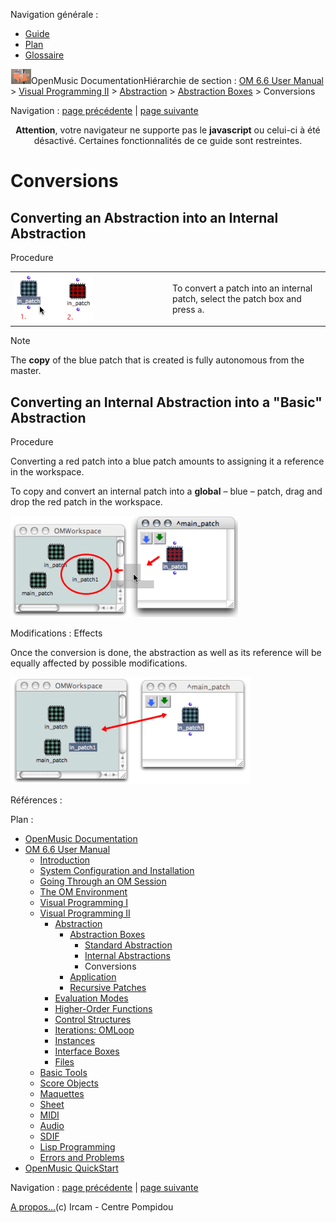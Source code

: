 <div id="tplf" class="tplPage">

<div id="tplh">

<span class="hidden">Navigation générale : </span>

  - [<span>Guide</span>](OM-Documentation.md)
  - [<span>Plan</span>](OM-Documentation_1.md)
  - [<span>Glossaire</span>](OM-Documentation_2.md)

</div>

<div id="tplt">

![empty.gif](../tplRes/page/empty.gif)![logoom1.png](../res/logoom1.png)<span class="tplTi">OpenMusic
Documentation</span><span class="sw_outStack_navRoot"><span class="hidden">Hiérarchie
de section : </span>[<span>OM 6.6 User
Manual</span>](OM-User-Manual.md)<span class="stkSep"> \>
</span>[<span>Visual Programming
II</span>](AdvancedVisualProgramming.md)<span class="stkSep"> \>
</span>[<span>Abstraction</span>](Abstraction.md)<span class="stkSep">
\> </span>[<span>Abstraction
Boxes</span>](AbsBoxes.md)<span class="stkSep"> \>
</span><span class="stkSel_yes"><span>Conversions</span></span></span>

</div>

<div class="tplNav">

<span class="hidden">Navigation : </span>[<span>page
précédente</span>](RedAbstraction.md "page précédente(Internal Abstractions)")<span class="hidden">
| </span>[<span>page
suivante</span>](AbsApplication.md "page suivante(Application)")

</div>

<div id="tplc" class="tplc_out_yes">

<div style="text-align: center;">

**Attention**, votre navigateur ne supporte pas le **javascript** ou
celui-ci à été désactivé. Certaines fonctionnalités de ce guide sont
restreintes.

</div>

<div class="headCo">

# <span>Conversions</span>

<div class="headCo_co">

<div>

<div class="part">

## <span>Converting an Abstraction into an Internal Abstraction</span>

<div class="part_co">

<div class="infobloc">

<div class="infobloc_ti">

<span>Procedure</span>

</div>

<div class="txtRes">

<table>
<colgroup>
<col style="width: 50%" />
<col style="width: 50%" />
</colgroup>
<tbody>
<tr class="odd">
<td><div class="caption">
<div class="caption_co">
<img src="../res/switchtored1.png" width="126" height="78" alt="switchtored1.png" />
</div>
</div></td>
<td><div class="dk_txtRes_txt txt">
<p>To convert a patch into an internal patch, select the patch box and press <code class="keyboard_tl">a</code>.</p>
</div></td>
</tr>
</tbody>
</table>

</div>

</div>

<div class="bloc note">

<div class="bloc_ti note_ti">

<span>Note</span>

</div>

<div class="txt">

The **copy** of the blue patch that is created is fully autonomous from
the master.

</div>

</div>

</div>

</div>

<div class="part">

## <span>Converting an Internal Abstraction into a "Basic" Abstraction</span>

<div class="part_co">

<div class="infobloc">

<div class="infobloc_ti">

<span>Procedure</span>

</div>

<div class="txt">

Converting a red patch into a blue patch amounts to assigning it a
reference in the workspace.

To copy and convert an internal patch into a **global** – blue – patch,
drag and drop the red patch in the workspace.

</div>

<div class="caption">

<div class="caption_co">

![dropredintowrksp2.png](../res/dropredintowrksp2.png)

</div>

</div>

</div>

<div class="bloc warning">

<div class="bloc_ti warning_ti">

<span>Modifications : Effects</span>

</div>

<div class="txt">

Once the conversion is done, the abstraction as well as its reference
will be equally affected by possible modifications.

</div>

<div class="caption">

<div class="caption_co">

![dropredintowrksp3.png](../res/dropredintowrksp3.png)

</div>

</div>

</div>

</div>

</div>

</div>

</div>

</div>

<span class="hidden">Références : </span>

</div>

<div id="tplo" class="tplo_out_yes">

<div class="tplOTp">

<div class="tplOBm">

<div id="mnuFrm">

<span class="hidden">Plan :</span>

<div id="mnuFrmUp" onmouseout="menuScrollTiTask.fSpeed=0;" onmouseover="if(menuScrollTiTask.fSpeed&gt;=0) {menuScrollTiTask.fSpeed=-2; scTiLib.addTaskNow(menuScrollTiTask);}" onclick="menuScrollTiTask.fSpeed-=2;" style="display: none;">

<span id="mnuFrmUpLeft">[](#)</span><span id="mnuFrmUpCenter"></span><span id="mnuFrmUpRight"></span>

</div>

<div id="mnuScroll">

  - [<span>OpenMusic Documentation</span>](OM-Documentation.md)
  - [<span>OM 6.6 User Manual</span>](OM-User-Manual.md)
      - [<span>Introduction</span>](00-Sommaire.md)
      - [<span>System Configuration and
        Installation</span>](Installation.md)
      - [<span>Going Through an OM Session</span>](Goingthrough.md)
      - [<span>The OM Environment</span>](Environment.md)
      - [<span>Visual Programming I</span>](BasicVisualProgramming.md)
      - [<span>Visual Programming
        II</span>](AdvancedVisualProgramming.md)
          - [<span>Abstraction</span>](Abstraction.md)
              - [<span>Abstraction Boxes</span>](AbsBoxes.md)
                  - [<span>Standard
                    Abstraction</span>](BlueAbstraction.md)
                  - [<span>Internal
                    Abstractions</span>](RedAbstraction.md)
                  - <span id="i2" class="outLeftSel_yes"><span>Conversions</span></span>
              - [<span>Application</span>](AbsApplication.md)
              - [<span>Recursive Patches</span>](Recursion.md)
          - [<span>Evaluation Modes</span>](EvalModes.md)
          - [<span>Higher-Order Functions</span>](HighOrder.md)
          - [<span>Control Structures</span>](Control.md)
          - [<span>Iterations: OMLoop</span>](OMLoop.md)
          - [<span>Instances</span>](Instances.md)
          - [<span>Interface Boxes</span>](InterfaceBoxes.md)
          - [<span>Files</span>](Files.md)
      - [<span>Basic Tools</span>](BasicObjects.md)
      - [<span>Score Objects</span>](ScoreObjects.md)
      - [<span>Maquettes</span>](Maquettes.md)
      - [<span>Sheet</span>](Sheet.md)
      - [<span>MIDI</span>](MIDI.md)
      - [<span>Audio</span>](Audio.md)
      - [<span>SDIF</span>](SDIF.md)
      - [<span>Lisp Programming</span>](Lisp.md)
      - [<span>Errors and Problems</span>](errors.md)
  - [<span>OpenMusic QuickStart</span>](QuickStart-Chapters.md)

</div>

<div id="mnuFrmDown" onmouseout="menuScrollTiTask.fSpeed=0;" onmouseover="if(menuScrollTiTask.fSpeed&lt;=0) {menuScrollTiTask.fSpeed=2; scTiLib.addTaskNow(menuScrollTiTask);}" onclick="menuScrollTiTask.fSpeed+=2;" style="display: none;">

<span id="mnuFrmDownLeft">[](#)</span><span id="mnuFrmDownCenter"></span><span id="mnuFrmDownRight"></span>

</div>

</div>

</div>

</div>

</div>

<div class="tplNav">

<span class="hidden">Navigation : </span>[<span>page
précédente</span>](RedAbstraction.md "page précédente(Internal Abstractions)")<span class="hidden">
| </span>[<span>page
suivante</span>](AbsApplication.md "page suivante(Application)")

</div>

<div id="tplb">

[<span>A propos...</span>](OM-Documentation_3.md)(c) Ircam - Centre
Pompidou

</div>

</div>
